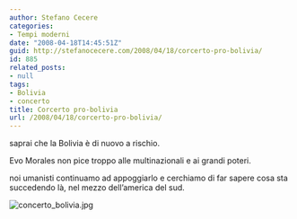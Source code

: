 ```yaml
---
author: Stefano Cecere
categories:
- Tempi moderni
date: "2008-04-18T14:45:51Z"
guid: http://stefanocecere.com/2008/04/18/corcerto-pro-bolivia/
id: 885
related_posts:
- null
tags:
- Bolivia
- concerto
title: Corcerto pro-bolivia
url: /2008/04/18/corcerto-pro-bolivia/
---
```


saprai che la Bolivia è di nuovo a rischio.
  
Evo Morales non pice troppo alle multinazionali e ai grandi poteri.
  
noi umanisti continuamo ad appoggiarlo e cerchiamo di far sapere cosa sta succedendo là, nel mezzo dell&#8217;america del sud.

![concerto_bolivia.jpg](http://stefanocecere.com/wp-content/uploads/sites/3/2008/04/concerto_bolivia.jpg)